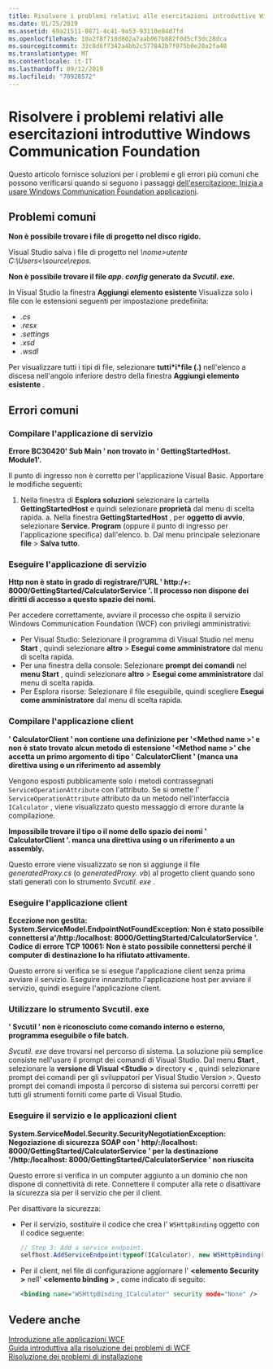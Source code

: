 ```yaml
---
title: Risolvere i problemi relativi alle esercitazioni introduttive Windows Communication Foundation
ms.date: 01/25/2019
ms.assetid: 69a21511-0871-4c41-9a53-93110e84d7fd
ms.openlocfilehash: 10a2f8f718d802a7aab067b882f0d5cf3dc28dca
ms.sourcegitcommit: 33c8d6f7342a4bb2c577842b7f075b0e20a2fa40
ms.translationtype: MT
ms.contentlocale: it-IT
ms.lasthandoff: 09/12/2019
ms.locfileid: "70928572"
---
```

# <a name="troubleshoot-the-get-started-with-windows-communication-foundation-tutorials"></a>Risolvere i problemi relativi alle esercitazioni introduttive Windows Communication Foundation

Questo articolo fornisce soluzioni per i problemi e gli errori più comuni che possono verificarsi quando si seguono i passaggi [dell'esercitazione: Inizia a usare Windows Communication Foundation applicazioni](getting-started-tutorial.md). 
  
## <a name="common-problems"></a>Problemi comuni

**Non è possibile trovare i file di progetto nel disco rigido.**

 Visual Studio salva i file di progetto nel *\\nome&gt;utente C:\Users&lt;\source\repos*.  

**Non è possibile trovare il file *app. config* generato da *Svcutil. exe*.**

 In Visual Studio la finestra **Aggiungi elemento esistente** Visualizza solo i file con le estensioni seguenti per impostazione predefinita: 

- *.cs* 
- *.resx* 
- *.settings*
- *.xsd* 
- *.wsdl*

Per visualizzare tutti i tipi di file, selezionare **tutti\*i\*file (.)** nell'elenco a discesa nell'angolo inferiore destro della finestra **Aggiungi elemento esistente** .  
  
## <a name="common-errors"></a>Errori comuni

### <a name="compile-the-service-application"></a>Compilare l'applicazione di servizio 

**Errore BC30420' Sub Main ' non trovato in ' GettingStartedHost. Module1'.**

Il punto di ingresso non è corretto per l'applicazione Visual Basic. Apportare le modifiche seguenti:

   1. Nella finestra di **Esplora soluzioni** selezionare la cartella **GettingStartedHost** e quindi selezionare **proprietà** dal menu di scelta rapida.
    a. Nella finestra **GettingStartedHost** , per **oggetto di avvio**, selezionare **Service. Program** (oppure il punto di ingresso per l'applicazione specifica) dall'elenco. 
    b. Dal menu principale selezionare **file** > **Salva tutto**.

### <a name="run-the-service-application"></a>Eseguire l'applicazione di servizio 

**Http non è stato in grado di registrare\/l'URL ' http:/+: 8000/GettingStarted/CalculatorService '. Il processo non dispone dei diritti di accesso a questo spazio dei nomi.** 

 Per accedere correttamente, avviare il processo che ospita il servizio Windows Communication Foundation (WCF) con privilegi amministrativi:

- Per Visual Studio: Selezionare il programma di Visual Studio nel menu **Start** , quindi selezionare **altro** > **Esegui come amministratore** dal menu di scelta rapida.
- Per una finestra della console: Selezionare **prompt dei comandi** nel **menu Start** , quindi selezionare **altro** > **Esegui come amministratore** dal menu di scelta rapida.
- Per Esplora risorse: Selezionare il file eseguibile, quindi scegliere **Esegui come amministratore** dal menu di scelta rapida.

### <a name="compile-the-client-application"></a>Compilare l'applicazione client

**' CalculatorClient ' non contiene una definizione per '\<Method name >' e non è stato trovato alcun metodo di estensione '\<Method name >' che accetta un primo argomento di tipo ' CalculatorClient ' (manca una direttiva using o un riferimento ad assembly**  

Vengono esposti pubblicamente solo i metodi contrassegnati `ServiceOperationAttribute` con l'attributo. Se si omette l' `ServiceOperationAttribute` attributo da un metodo nell'interfaccia `ICalculator` , viene visualizzato questo messaggio di errore durante la compilazione.  

**Impossibile trovare il tipo o il nome dello spazio dei nomi ' CalculatorClient '. manca una direttiva using o un riferimento a un assembly.**

 Questo errore viene visualizzato se non si aggiunge il file *generatedProxy.cs* (o *generatedProxy. vb*) al progetto client quando sono stati generati con lo strumento *Svcutil. exe* .  

### <a name="run-the-client-application"></a>Eseguire l'applicazione client

**Eccezione non gestita: System.ServiceModel.EndpointNotFoundException: Non è stato possibile connettersi a'\/http:/localhost: 8000/GettingStarted/CalculatorService '. Codice di errore TCP 10061: Non è stato possibile connettersi perché il computer di destinazione lo ha rifiutato attivamente.**

Questo errore si verifica se si esegue l'applicazione client senza prima avviare il servizio. Eseguire innanzitutto l'applicazione host per avviare il servizio, quindi eseguire l'applicazione client.

### <a name="use-the-svcutilexe-tool"></a>Utilizzare lo strumento Svcutil. exe
   
**' Svcutil ' non è riconosciuto come comando interno o esterno, programma eseguibile o file batch.**

 *Svcutil. exe* deve trovarsi nel percorso di sistema. La soluzione più semplice consiste nell'usare il prompt dei comandi di Visual Studio. Dal menu **Start** , selezionare la **versione di Visual \<Studio >** directory  **\<** , quindi selezionare prompt dei comandi per gli sviluppatori per Visual Studio Version >. Questo prompt dei comandi imposta il percorso di sistema sui percorsi corretti per tutti gli strumenti forniti come parte di Visual Studio.  
  
### <a name="run-the-service-and-client-applications"></a>Eseguire il servizio e le applicazioni client

**System.ServiceModel.Security.SecurityNegotiationException: Negoziazione di sicurezza SOAP con ' http\/:/localhost: 8000/GettingStarted/CalculatorService ' per la destinazione '\/http:/localhost: 8000/GettingStarted/CalculatorService ' non riuscita**  

Questo errore si verifica in un computer aggiunto a un dominio che non dispone di connettività di rete. Connettere il computer alla rete o disattivare la sicurezza sia per il servizio che per il client. 

Per disattivare la sicurezza:

- Per il servizio, sostituire il codice che crea l' `WSHttpBinding` oggetto con il codice seguente:  
  
    ```csharp
    // Step 3: Add a service endpoint.
    selfhost.AddServiceEndpoint(typeof(ICalculator), new WSHttpBinding(SecurityMode.None), "CalculatorService");  
    ```

- Per il client, nel file di configurazione aggiornare l'  **\<elemento Security >** nell'  **\<elemento binding >** , come indicato di seguito:  
  
    ```xml
    <binding name="WSHttpBinding_ICalculator" security mode="None" />
    ```  

## <a name="see-also"></a>Vedere anche  
 [Introduzione alle applicazioni WCF](getting-started-tutorial.md)  
 [Guida introduttiva alla risoluzione dei problemi di WCF](wcf-troubleshooting-quickstart.md)  
 [Risoluzione dei problemi di installazione](troubleshooting-setup-issues.md)

